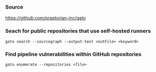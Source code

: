 ### Source
https://github.com/praetorian-inc/gato

### Seach for public repositories that use self-hosted runners
```
gato search --sourcegraph --output-text <outFile> <keyword>
```

### Find pipeline vulnerabilities within GitHub repositories
```
gato enumerate --repositories <file>
```

